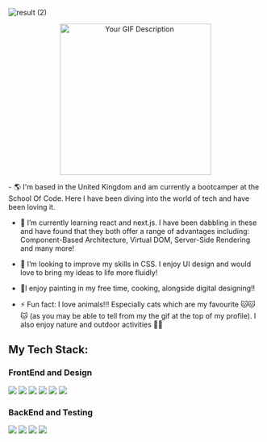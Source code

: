 ![result (2)](https://github.com/ycho234/ycho234/assets/100493820/7e7da598-1f5a-4f71-b846-143c495c8d2b)
<p align="center" >
  <img src="https://media3.giphy.com/media/ptqAPgghLtHOa0SLJS/giphy.gif?cid=ecf05e47mi6cwoya9tiqgq4v7tfk4ftwelm2iwsn9kidmwg7&ep=v1_gifs_search&rid=giphy.gif&ct=g" alt="Your GIF Description" width="300" height="300">
</p>
- 🌎 I'm based in the United Kingdom and am currently a bootcamper at the School Of Code. Here I have been diving into the world of tech and have been loving it.

- 🌱 I’m currently learning react and next.js. I have been dabbling in these and have found that they both offer a range of advantages including: Component-Based Architecture, Virtual DOM, Server-Side Rendering and many more!

- 🤝 I’m looking to improve my skills in CSS. I enjoy UI design and would love to bring my ideas to life more fluidly!

- 🎨I enjoy painting in my free time, cooking, alongside digital designing!!

- ⚡ Fun fact: I love animals!!! Especially cats which are my favourite 🐱🐱🐱 (as you may be able to tell from my the gif at the top of my profile). I also enjoy nature and outdoor activities 🍃🌷


<h2>My Tech Stack: </h2>
<h3>FrontEnd and Design</h3>
<div align="left">
<img src="https://img.shields.io/badge/HTML5-E34F26?style=for-the-badge&logo=html5&logoColor=white"/> 
<img src="https://img.shields.io/badge/CSS3-1572B6?style=for-the-badge&logo=css3&logoColor=white" />
<img src="https://img.shields.io/badge/JavaScript-F7DF1E?style=for-the-badge&logo=javascript&logoColor=black" />
<img src="https://img.shields.io/badge/React-20232A?style=for-the-badge&logo=react&logoColor=61DAFB" />
<img src="https://img.shields.io/badge/Figma-F24E1E?style=for-the-badge&logo=figma&logoColor=white" />
<img src="https://img.shields.io/badge/Canva-%2300C4CC.svg?&style=for-the-badge&logo=Canva&logoColor=white" />
</div>
<h3>BackEnd and Testing</h3>
<div align="left">
<img src="https://img.shields.io/badge/Node.js-43853D?style=for-the-badge&logo=node.js&logoColor=white"/>
<img src="https://img.shields.io/badge/PostgreSQL-316192?style=for-the-badge&logo=postgresql&logoColor=white"/>
<img src="https://img.shields.io/badge/Express.js-404D59?style=for-the-badge"/>
<img src="https://img.shields.io/badge/GIT-E44C30?style=for-the-badge&logo=git&logoColor=white"/>
</div>
